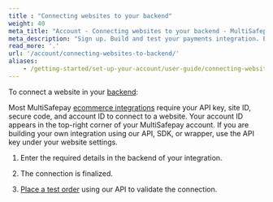 ```yaml
---
title : "Connecting websites to your backend"
weight: 40
meta_title: "Account - Connecting websites to your backend - MultiSafepay Docs"
meta_description: "Sign up. Build and test your payments integration. Explore our products and services. Use our API Reference, SDKs, and wrappers. Get support."
read_more: '.'
url: '/account/connecting-websites-to-backend/'
aliases:
    - /getting-started/set-up-your-account/user-guide/connecting-websites-to-your-backend/
---
```


To connect a website in your [backend](/getting-started/glossary/#backend):

Most MultiSafepay [ecommerce integrations](/integrations/ecommerce-integrations) require your API key, site ID, secure code, and account ID to connect to a website. Your account ID appears in the top-right corner of your MultiSafepay account. If you are building your own integration using our API, SDK, or wrapper, use the API key under your website settings.

1. Enter the required details in the backend of your integration.

2. The connection is finalized.

3. [Place a test order](https://docs.multisafepay.com/api/#orders) using our API to validate the connection.